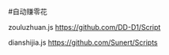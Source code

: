 #自动赚零花

zouluzhuan.js https://github.com/DD-D1/Script

dianshijia.js https://github.com/Sunert/Scripts